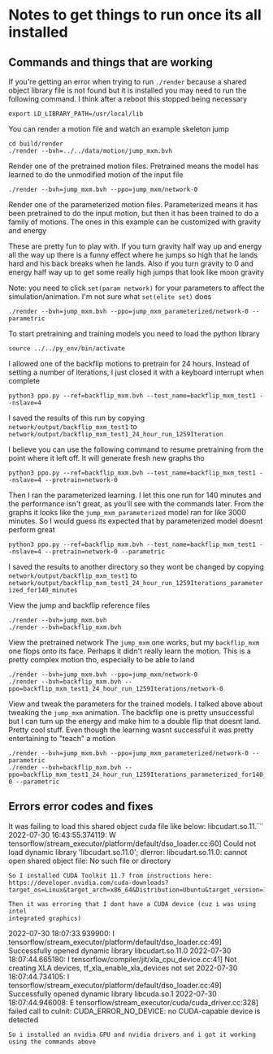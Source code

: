 # Notes to get things to run once its all installed

## Commands and things that are working

If you're getting an error when trying to run `./render` because a shared object
library file is not found but it is installed you may need to run the following
command. I think after a reboot this stopped being necessary
```
export LD_LIBRARY_PATH=/usr/local/lib
```


You can render a motion file and watch an example skeleton jump
```
cd build/render
./render --bvh=../../data/motion/jump_mxm.bvh
```
Render one of the pretrained motion files. Pretrained means the model has
learned to do the unmodified motion of the input file
```
./render --bvh=jump_mxm.bvh --ppo=jump_mxm/network-0
```
Render one of the parameterized motion files. Parameterized means it has been
pretrained to do the input motion, but then it has been trained to do a family
of motions. The ones in this example can be customized with gravity and energy

These are pretty fun to play with. If you turn gravity half way up and energy
all the way up there is a funny effect where he jumps so high that he lands hard
and his back breaks when he lands. Also if you turn gravity to 0 and energy half
way up to get some really high jumps that look like moon gravity

Note: you need to click `set(param network)` for your parameters to affect the
simulation/animation. I'm not sure what `set(elite set)` does
```
./render --bvh=jump_mxm.bvh --ppo=jump_mxm_parameterized/network-0 --parametric
```

To start pretraining and training models you need to load the python library
```
source ../../py_env/bin/activate
```

I allowed one of the backflip motions to pretrain for 24 hours. Instead of
setting a number of iterations, I just closed it with a keyboard interrupt when
complete
```
python3 ppo.py --ref=backflip_mxm.bvh --test_name=backflip_mxm_test1 --nslave=4
```
I saved the results of this run by copying `network/output/backflip_mxm_test1`
to `network/output/backflip_mxm_test1_24_hour_run_1259Iteration`

I believe you can use the following command to resume pretraining from the point
where it left off. It will generate fresh new graphs tho
```
python3 ppo.py --ref=backflip_mxm.bvh --test_name=backflip_mxm_test1 --nslave=4 --pretrain=network-0
```

Then I ran the parameterized learning. I let this one run for 140 minutes and
the performance isn't great, as you'll see with the commands later. From the
graphs it looks like the `jump_mxm_parameterized` model ran for like 3000
minutes. So I would guess its expected that by parameterized model doesnt
perform great
```
python3 ppo.py --ref=backflip_mxm.bvh --test_name=backflip_mxm_test1 --nslave=4 --pretrain=network-0 --parametric
```
I saved the results to another directory so they wont be changed by copying
`network/output/backflip_mxm_test1` to
`network/output/backflip_mxm_test1_24_hour_run_1259Iterations_parameterized_for140_minutes`


View the jump and backflip reference files
```
./render --bvh=jump_mxm.bvh
./render --bvh=backflip_mxm.bvh
```


View the pretrained network
The `jump_mxm` one works, but my `backflip_mxm` one flops onto its face. Perhaps
it didn't really learn the motion. This is a pretty complex motion tho,
especially to be able to land
```
./render --bvh=jump_mxm.bvh --ppo=jump_mxm/network-0
./render --bvh=backflip_mxm.bvh --ppo=backflip_mxm_test1_24_hour_run_1259Iterations/network-0
```

View and tweak the parameters for the trained models. I talked above about
tweaking the `jump_mxm` animation. The backflip one is pretty unsuccessful but
I can turn up the energy and make him to a double flip that doesnt land. Pretty
cool stuff. Even though the learning wasnt successful it was pretty entertaining
to "teach" a motion
```
./render --bvh=jump_mxm.bvh --ppo=jump_mxm_parameterized/network-0 --parametric
./render --bvh=backflip_mxm.bvh --ppo=backflip_mxm_test1_24_hour_run_1259Iterations_parameterized_for140_minutes/network-0 --parametric
```


## Errors error codes and fixes

It was failing to load this shared object cuda file like below: libcudart.so.11.```
2022-07-30 16:43:55.374119: W tensorflow/stream_executor/platform/default/dso_loader.cc:60] Could not load dynamic library 'libcudart.so.11.0'; dlerror: libcudart.so.11.0: cannot open shared object file: No such file or directory
```
So I installed CUDA Toolkit 11.7 from instructions here:
https://developer.nvidia.com/cuda-downloads?target_os=Linux&target_arch=x86_64&Distribution=Ubuntu&target_version=18.04&target_type=deb_network

Then it was erroring that I dont have a CUDA device (cuz i was using intel
integrated graphics)
```
2022-07-30 18:07:33.939900: I tensorflow/stream_executor/platform/default/dso_loader.cc:49] Successfully opened dynamic library libcudart.so.11.0
2022-07-30 18:07:44.665180: I tensorflow/compiler/jit/xla_cpu_device.cc:41] Not creating XLA devices, tf_xla_enable_xla_devices not set
2022-07-30 18:07:44.734105: I tensorflow/stream_executor/platform/default/dso_loader.cc:49] Successfully opened dynamic library libcuda.so.1
2022-07-30 18:07:44.946008: E tensorflow/stream_executor/cuda/cuda_driver.cc:328] failed call to cuInit: CUDA_ERROR_NO_DEVICE: no CUDA-capable device is detected
```
So i installed an nvidia GPU and nvidia drivers and i got it working using the commands above

